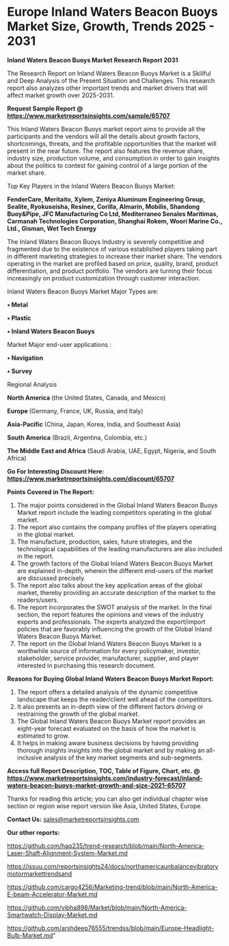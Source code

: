 # Europe Inland Waters Beacon Buoys Market Size, Growth, Trends 2025 - 2031

<strong>Inland Waters Beacon Buoys Market Research Report 2031</strong>

The Research Report on Inland Waters Beacon Buoys Market is a Skillful and Deep Analysis of the Present Situation and Challenges. This research report also analyzes other important trends and market drivers that will affect market growth over 2025-2031.

<strong>Request Sample Report @ <a href=https://www.marketreportsinsights.com/sample/65707>https://www.marketreportsinsights.com/sample/65707</a></strong>

This Inland Waters Beacon Buoys market report aims to provide all the participants and the vendors will all the details about growth factors, shortcomings, threats, and the profitable opportunities that the market will present in the near future. The report also features the revenue share, industry size, production volume, and consumption in order to gain insights about the politics to contest for gaining control of a large portion of the market share.

Top Key Players in the Inland Waters Beacon Buoys Market:

<strong>FenderCare, Meritaito, Xylem, Zeniya Aluminum Engineering Group, Sealite, Ryokuseisha, Resinex, Corilla, Almarin, Mobilis, Shandong Buoy&Pipe, JFC Manufacturing Co Ltd, Mediterraneo Senales Maritimas, Carmanah Technologies Corporation, Shanghai Rokem, Woori Marine Co., Ltd., Gisman, Wet Tech Energy</strong>

The Inland Waters Beacon Buoys Industry is severely competitive and fragmented due to the existence of various established players taking part in different marketing strategies to increase their market share. The vendors operating in the market are profiled based on price, quality, brand, product differentiation, and product portfolio. The vendors are turning their focus increasingly on product customization through customer interaction.

Inland Waters Beacon Buoys Market Major Types are:

<strong>• Metal

• Plastic

• Inland Waters Beacon Buoys</strong>

Market Major end-user applications :

<strong>• Navigation

• Survey</strong>

Regional Analysis

</u><strong><b>North America</b></strong> (the United States, Canada, and Mexico)

<strong><b>Europe </b></strong>(Germany, France, UK, Russia, and Italy)

<strong><b>Asia-Pacific</b></strong> (China, Japan, Korea, India, and Southeast Asia)

<strong><b>South America</b></strong> (Brazil, Argentina, Colombia, etc.)

<strong><b>The Middle East and Africa</b></strong> (Saudi Arabia, UAE, Egypt, Nigeria, and South Africa)

<strong>Go For Interesting Discount Here: <a href=https://www.marketreportsinsights.com/discount/65707>https://www.marketreportsinsights.com/discount/65707</a></strong>

<strong>Points Covered in The Report:</strong>
<ol>
  <li>The major points considered in the Global Inland Waters Beacon Buoys Market report include the leading competitors operating in the global market.</li>
  <li>The report also contains the company profiles of the players operating in the global market.</li>
  <li>The manufacture, production, sales, future strategies, and the technological capabilities of the leading manufacturers are also included in the report.</li>
  <li>The growth factors of the Global Inland Waters Beacon Buoys Market are explained in-depth, wherein the different end-users of the market are discussed precisely.</li>
  <li>The report also talks about the key application areas of the global market, thereby providing an accurate description of the market to the readers/users.</li>
  <li>The report incorporates the SWOT analysis of the market. In the final section, the report features the opinions and views of the industry experts and professionals. The experts analyzed the export/import policies that are favorably influencing the growth of the Global Inland Waters Beacon Buoys Market.</li>
  <li>The report on the Global Inland Waters Beacon Buoys Market is a worthwhile source of information for every policymaker, investor, stakeholder, service provider, manufacturer, supplier, and player interested in purchasing this research document.</li>
</ol>
<strong>Reasons for Buying Global Inland Waters Beacon Buoys Market Report:</strong>

<ol>
  <li>The report offers a detailed analysis of the dynamic competitive landscape that keeps the reader/client well ahead of the competitors.</li>
  <li>It also presents an in-depth view of the different factors driving or restraining the growth of the global market.</li>
  <li>The Global Inland Waters Beacon Buoys Market report provides an eight-year forecast evaluated on the basis of how the market is estimated to grow.</li>
  <li>It helps in making aware business decisions by having providing thorough insights insights into the global market and by making an all-inclusive analysis of the key market segments and sub-segments.</li>
</ol>
<strong>Access full Report Description, TOC, Table of Figure, Chart, etc. @ <a href=https://www.marketreportsinsights.com/industry-forecast/inland-waters-beacon-buoys-market-growth-and-size-2021-65707>https://www.marketreportsinsights.com/industry-forecast/inland-waters-beacon-buoys-market-growth-and-size-2021-65707</a></strong>


Thanks for reading this article; you can also get individual chapter wise section or region wise report version like Asia, United States, Europe.

<strong>Contact Us:</strong>
sales@marketreportsinsights.com

<strong>Our other reports:</strong>

<a href=https://github.com/haq235/trend-research/blob/main/North-America-Laser-Shaft-Alignment-System-Market.md>https://github.com/haq235/trend-research/blob/main/North-America-Laser-Shaft-Alignment-System-Market.md</a>

<a href=https://issuu.com/reportsinsights24/docs/northamericaunbalancevibratorymotormarkettrendsand>https://issuu.com/reportsinsights24/docs/northamericaunbalancevibratorymotormarkettrendsand</a>

<a href=https://github.com/cargo4256/Marketing-trend/blob/main/North-America-E-beam-Accelerator-Market.md>https://github.com/cargo4256/Marketing-trend/blob/main/North-America-E-beam-Accelerator-Market.md</a>

<a href=https://github.com/vibha898/Market/blob/main/North-America-Smartwatch-Display-Market.md>https://github.com/vibha898/Market/blob/main/North-America-Smartwatch-Display-Market.md</a>

<a href=https://github.com/arshdeep76555/trendss/blob/main/Europe-Headlight-Bulb-Market.md>https://github.com/arshdeep76555/trendss/blob/main/Europe-Headlight-Bulb-Market.md</a>"
